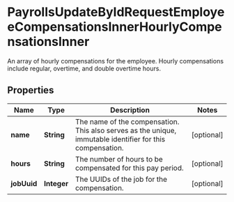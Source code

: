 

# PayrollsUpdateByIdRequestEmployeeCompensationsInnerHourlyCompensationsInner

An array of hourly compensations for the employee. Hourly compensations include regular, overtime, and double overtime hours.

## Properties

| Name | Type | Description | Notes |
|------------ | ------------- | ------------- | -------------|
|**name** | **String** | The name of the compensation. This also serves as the unique, immutable identifier for this compensation. |  [optional] |
|**hours** | **String** | The number of hours to be compensated for this pay period. |  [optional] |
|**jobUuid** | **Integer** | The UUIDs of the job for the compensation. |  [optional] |



